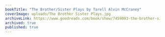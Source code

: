 ```yaml
---
bookTitle: "The Brother/Sister Plays by Tarell Alvin McCraney"
coverImage: uploads/The Brother Sister Plays.jpg
archiveLink: https://www.goodreads.com/book/show/7459093-the-brother-sister-plays
archived: true
published: true
---
```

